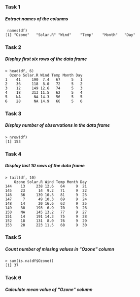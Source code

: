 ### Task 1
##### Extract names of the colunms
```
 names(df)
[1] "Ozone"   "Solar.R" "Wind"    "Temp"    "Month"   "Day" 
```
### Task 2
##### Display first six rows of the data frame
```
> head(df, 6)
  Ozone Solar.R Wind Temp Month Day
1    41     190  7.4   67     5   1
2    36     118  8.0   72     5   2
3    12     149 12.6   74     5   3
4    18     313 11.5   62     5   4
5    NA      NA 14.3   56     5   5
6    28      NA 14.9   66     5   6
```
### Task 3
##### Display number of observations in the data frame
```
> nrow(df)
[1] 153
```
### Task 4
##### Display last 10 rows of the data frame
```
> tail(df, 10)
    Ozone Solar.R Wind Temp Month Day
144    13     238 12.6   64     9  21
145    23      14  9.2   71     9  22
146    36     139 10.3   81     9  23
147     7      49 10.3   69     9  24
148    14      20 16.6   63     9  25
149    30     193  6.9   70     9  26
150    NA     145 13.2   77     9  27
151    14     191 14.3   75     9  28
152    18     131  8.0   76     9  29
153    20     223 11.5   68     9  30
```
### Task 5
##### Count number of missing values in "Ozone" column
```
> sum(is.na(df$Ozone))
[1] 37
```
### Task 6
##### Calculate mean value of "Ozone" column
```





